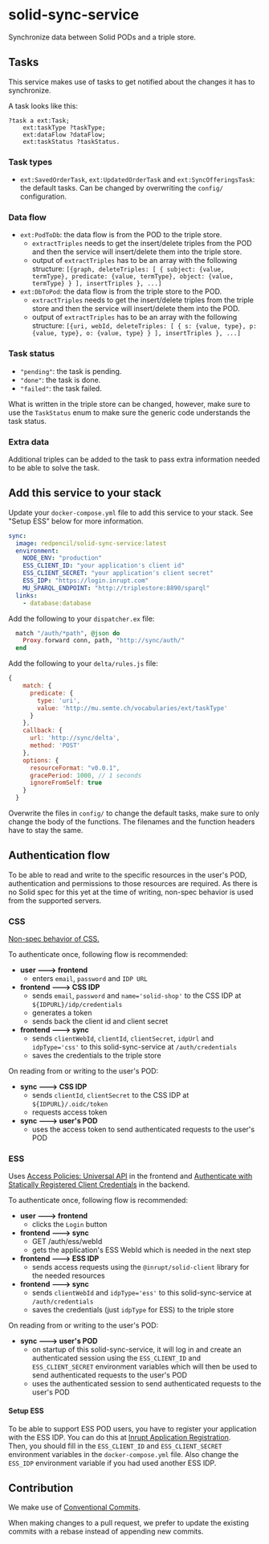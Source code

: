 # solid-sync-service

Synchronize data between Solid PODs and a triple store.

## Tasks

This service makes use of tasks to get notified about the changes it has to synchronize.

A task looks like this:

```
?task a ext:Task;
    ext:taskType ?taskType;
    ext:dataFlow ?dataFlow;
    ext:taskStatus ?taskStatus.
```

### Task types

- `ext:SavedOrderTask`, `ext:UpdatedOrderTask` and `ext:SyncOfferingsTask`: the default tasks. Can be changed by overwriting the `config/` configuration.

### Data flow

- `ext:PodToDb`: the data flow is from the POD to the triple store.
  - `extractTriples` needs to get the insert/delete triples from the POD and then the service will insert/delete them into the triple store.
  - output of `extractTriples` has to be an array with the following structure: `[{graph, deleteTriples: [ { subject: {value, termType}, predicate: {value, termType}, object: {value, termType} } ], insertTriples }, ...]`
- `ext:DbToPod`: the data flow is from the triple store to the POD.
  - `extractTriples` needs to get the insert/delete triples from the triple store and then the service will insert/delete them into the POD.
  - output of `extractTriples` has to be an array with the following structure: `[{uri, webId, deleteTriples: [ { s: {value, type}, p: {value, type}, o: {value, type} } ], insertTriples }, ...]`

### Task status

- `"pending"`: the task is pending.
- `"done"`: the task is done.
- `"failed"`: the task failed.

What is written in the triple store can be changed, however, make sure to use the `TaskStatus` enum to make sure the generic code understands the task status.

### Extra data

Additional triples can be added to the task to pass extra information needed to be able to solve the task.

## Add this service to your stack

Update your `docker-compose.yml` file to add this service to your stack. See "Setup ESS" below for more information.

```yaml
sync:
  image: redpencil/solid-sync-service:latest
  environment:
    NODE_ENV: "production"
    ESS_CLIENT_ID: "your application's client id"
    ESS_CLIENT_SECRET: "your application's client secret"
    ESS_IDP: "https://login.inrupt.com"
    MU_SPARQL_ENDPOINT: "http://triplestore:8890/sparql"
  links:
    - database:database
```

Add the following to your `dispatcher.ex` file:

```elixir
  match "/auth/*path", @json do
    Proxy.forward conn, path, "http://sync/auth/"
  end
```

Add the following to your `delta/rules.js` file:

```javascript
{
    match: {
      predicate: {
        type: 'uri',
        value: 'http://mu.semte.ch/vocabularies/ext/taskType'
      }
    },
    callback: {
      url: 'http://sync/delta',
      method: 'POST'
    },
    options: {
      resourceFormat: "v0.0.1",
      gracePeriod: 1000, // 1 seconds
      ignoreFromSelf: true
    }
  }
```

Overwrite the files in `config/` to change the default tasks, make sure to only change the body of the functions. The filenames and the function headers have to stay the same.

## Authentication flow

To be able to read and write to the specific resources in the user's POD, authentication and permissions to those resources are required.
As there is no Solid spec for this yet at the time of writing, non-spec behavior is used from the supported servers.

### CSS

[Non-spec behavior of CSS.](https://communitysolidserver.github.io/CommunitySolidServer/4.0/client-credentials/)

To authenticate once, following flow is recommended:
- **user ---> frontend**
  - enters `email`, `password` and `IDP URL`
- **frontend ---> CSS IDP**
  - sends `email`, `password` and `name='solid-shop'` to the CSS IDP at `${IDPURL}/idp/credentials`
  - generates a token
  - sends back the client id and client secret
- **frontend ---> sync**
  - sends `clientWebId`, `clientId`, `clientSecret`, `idpUrl` and `idpType='css'` to this solid-sync-service at `/auth/credentials`
  - saves the credentials to the triple store

On reading from or writing to the user's POD:
- **sync ---> CSS IDP**
  - sends `clientId`, `clientSecret` to the CSS IDP at `${IDPURL}/.oidc/token`
  - requests access token
- **sync ---> user's POD**
  - uses the access token to send authenticated requests to the user's POD

### ESS

Uses [Access Policies: Universal API](https://docs.inrupt.com/developer-tools/javascript/client-libraries/tutorial/manage-access-policies/#change-agent-access) in the frontend and [Authenticate with Statically Registered Client Credentials](https://docs.inrupt.com/developer-tools/javascript/client-libraries/tutorial/authenticate-nodejs-script/#authenticate-with-statically-registered-client-credentials) in the backend.

To authenticate once, following flow is recommended:
- **user ---> frontend**
  - clicks the `Login` button
- **frontend ---> sync**
  - GET /auth/ess/webId
  - gets the application's ESS WebId which is needed in the next step
- **frontend ---> ESS IDP**
  - sends access requests using the `@inrupt/solid-client` library for the needed resources
- **frontend ---> sync**
  - sends `clientWebId` and `idpType='ess'` to this solid-sync-service at `/auth/credentials`
  - saves the credentials (just `idpType` for ESS) to the triple store

On reading from or writing to the user's POD:
- **sync ---> user's POD**
  - on startup of this solid-sync-service, it will log in and create an authenticated session using the `ESS_CLIENT_ID` and `ESS_CLIENT_SECRET` environment variables which will then be used to send authenticated requests to the user's POD
  - uses the authenticated session to send authenticated requests to the user's POD

#### Setup ESS

To be able to support ESS POD users, you have to register your application with the ESS IDP. You can do this at [Inrupt Application Registration](https://login.inrupt.com/registration.html).  
Then, you should fill in the `ESS_CLIENT_ID` and `ESS_CLIENT_SECRET` environment variables in the `docker-compose.yml` file. Also change the `ESS_IDP` environment variable if you had used another ESS IDP.


## Contribution

We make use of [Conventional Commits](https://www.conventionalcommits.org/en/v1.0.0/).

When making changes to a pull request, we prefer to update the existing commits with a rebase instead of appending new commits.
